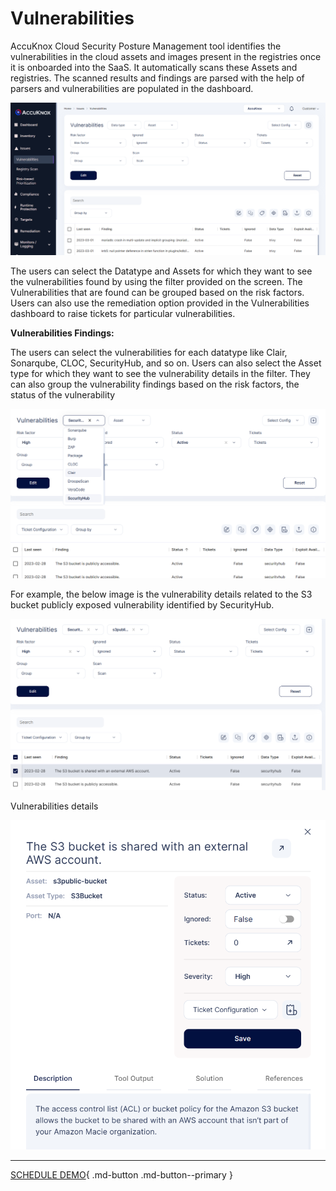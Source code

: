# **Vulnerabilities**

AccuKnox Cloud Security Posture Management tool identifies the vulnerabilities in the cloud assets and images present in the registries once it is onboarded into the SaaS. It automatically scans these Assets and registries. The scanned results and findings are parsed with the help of parsers and vulnerabilities are populated in the dashboard.

![](images/vulnerabilities-1.png)

The users can select the Datatype and Assets for which they want to see the vulnerabilities found by using the filter provided on the screen. The Vulnerabilities that are found can be grouped based on the risk factors. Users can also use the remediation option provided in the Vulnerabilities dashboard to raise tickets for particular vulnerabilities.

**Vulnerabilities Findings:**

The users can select the vulnerabilities for each datatype like Clair, Sonarqube, CLOC, SecurityHub, and so on. Users can also select the Asset type for which they want to see the vulnerability details in the filter. They can also group the vulnerability findings based on the risk factors, the status of the vulnerability

![](images/vulnerabilities-2.png)


For example, the below image is the vulnerability details related to the S3 bucket publicly exposed vulnerability identified by SecurityHub.

![](images/vulnerabilities-3.png)


Vulnerabilities details

![](images/vulnerabilities-4.png)


- - -
[SCHEDULE DEMO](https://www.accuknox.com/contact-us){ .md-button .md-button--primary }
